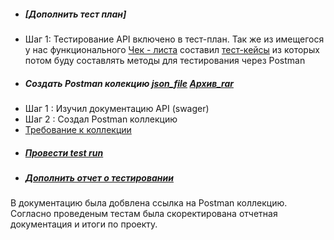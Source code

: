 - ##### [Дополнить тест план]
- Шаг 1: Тестирование API включено в тест-план. Так же из имещегося у нас функционального [Чек - листа](https://github.com/Igor-Maltcev/QA-tester/blob/main/Project_1/%D1%81%D0%BE%D0%B1%D1%8B%D1%82%D0%B8%D1%8F-export.rar/)
составил [тест-кейсы](https://github.com/Igor-Maltcev/QA-tester/blob/main/Project_2/APItest.PNG/) из которых потом буду составлять методы для теcтирования через Postman
- ##### Создать Postman колекцию  [json_file](https://github.com/Igor-Maltcev/QA-tester/blob/main/Project_2/%D0%9A%D1%83%D1%80%D1%81%D0%BE%D0%B2%D0%B0%D1%8F%202.postman_collection.json/)  [Архив_rar](https://github.com/Igor-Maltcev/QA-tester/blob/main/Project_2/%D0%9A%D1%83%D1%80%D1%81%D0%BE%D0%B2%D0%B0%D1%8F%202.postman_collection.rar/)
- Шаг 1 : Изучил документацию API (swager)
- Шаг 2 : Создал Postman коллекцию
- [Требование к коллекции](https://github.com/Igor-Maltcev/QA-tester/blob/main/Project_2/%D0%A2%D1%80%D0%B5%D0%B1%D0%BE%D0%B2%D0%B0%D0%BD%D0%B8%D1%8F%20%D0%BA%20%D0%BA%D0%BE%D0%BB%D0%BB%D0%B5%D0%BA%D1%86%D0%B8%D0%B8.PNG/) 
- ##### [Провести test run](https://github.com/Igor-Maltcev/QA-tester/blob/main/Project_2/Postman_Run.PNG/)
- ##### [Дополнить отчет о тестировании](https://github.com/Igor-Maltcev/QA-tester/blob/main/Project_2/postman_test.PNG/)
В документацию была добвлена ссылка на Postman коллекцию. Согласно проведеным тестам была скоректирована отчетная документация и итоги по проекту.
